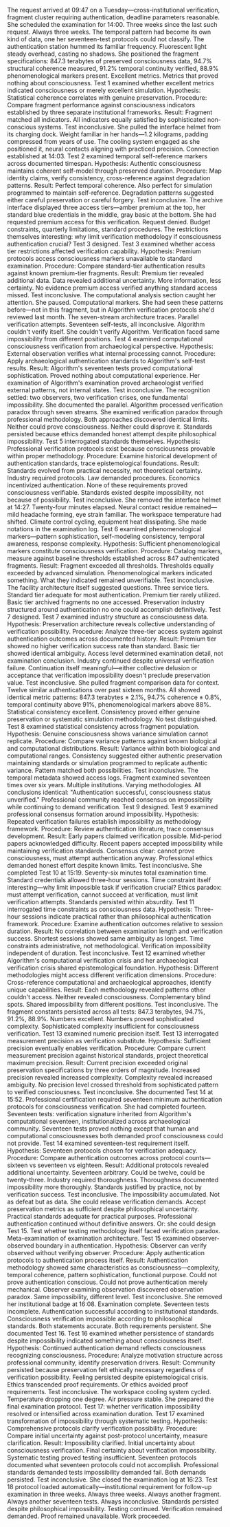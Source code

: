 The request arrived at 09:47 on a Tuesday—cross-institutional verification, fragment cluster requiring authentication, deadline parameters reasonable. She scheduled the examination for 14:00. Three weeks since the last such request. Always three weeks. The temporal pattern had become its own kind of data, one her seventeen-test protocols could not classify.
The authentication station hummed its familiar frequency. Fluorescent light steady overhead, casting no shadows. She positioned the fragment specifications: 847.3 terabytes of preserved consciousness data, 94.7% structural coherence measured, 91.2% temporal continuity verified, 88.9% phenomenological markers present. Excellent metrics. Metrics that proved nothing about consciousness.
Test 1 examined whether excellent metrics indicated consciousness or merely excellent simulation. Hypothesis: Statistical coherence correlates with genuine preservation. Procedure: Compare fragment performance against consciousness indicators established by three separate institutional frameworks. Result: Fragment matched all indicators. All indicators equally satisfied by sophisticated non-conscious systems. Test inconclusive.
She pulled the interface helmet from its charging dock. Weight familiar in her hands—1.2 kilograms, padding compressed from years of use. The cooling system engaged as she positioned it, neural contacts aligning with practiced precision. Connection established at 14:03.
Test 2 examined temporal self-reference markers across documented timespan. Hypothesis: Authentic consciousness maintains coherent self-model through preserved duration. Procedure: Map identity claims, verify consistency, cross-reference against degradation patterns. Result: Perfect temporal coherence. Also perfect for simulation programmed to maintain self-reference. Degradation patterns suggested either careful preservation or careful forgery. Test inconclusive.
The archive interface displayed three access tiers—amber premium at the top, her standard blue credentials in the middle, gray basic at the bottom. She had requested premium access for this verification. Request denied. Budget constraints, quarterly limitations, standard procedures. The restrictions themselves interesting: why limit verification methodology if consciousness authentication crucial? Test 3 designed.
Test 3 examined whether access tier restrictions affected verification capability. Hypothesis: Premium protocols access consciousness markers unavailable to standard examination. Procedure: Compare standard-tier authentication results against known premium-tier fragments. Result: Premium tier revealed additional data. Data revealed additional uncertainty. More information, less certainty. No evidence premium access verified anything standard access missed. Test inconclusive.
The computational analysis section caught her attention. She paused. Computational markers. She had seen these patterns before—not in this fragment, but in Algorithm verification protocols she'd reviewed last month. The seven-stream architecture traces. Parallel verification attempts. Seventeen self-tests, all inconclusive. Algorithm couldn't verify itself. She couldn't verify Algorithm. Verification faced same impossibility from different positions.
Test 4 examined computational consciousness verification from archaeological perspective. Hypothesis: External observation verifies what internal processing cannot. Procedure: Apply archaeological authentication standards to Algorithm's self-test results. Result: Algorithm's seventeen tests proved computational sophistication. Proved nothing about computational experience. Her examination of Algorithm's examination proved archaeologist verified external patterns, not internal states. Test inconclusive.
The recognition settled: two observers, two verification crises, one fundamental impossibility. She documented the parallel. Algorithm processed verification paradox through seven streams. She examined verification paradox through professional methodology. Both approaches discovered identical limits. Neither could prove consciousness. Neither could disprove it. Standards persisted because ethics demanded honest attempt despite philosophical impossibility.
Test 5 interrogated standards themselves. Hypothesis: Professional verification protocols exist because consciousness provable within proper methodology. Procedure: Examine historical development of authentication standards, trace epistemological foundations. Result: Standards evolved from practical necessity, not theoretical certainty. Industry required protocols. Law demanded procedures. Economics incentivized authentication. None of these requirements proved consciousness verifiable. Standards existed despite impossibility, not because of possibility. Test inconclusive.
She removed the interface helmet at 14:27. Twenty-four minutes elapsed. Neural contact residue remained—mild headache forming, eye strain familiar. The workspace temperature had shifted. Climate control cycling, equipment heat dissipating. She made notations in the examination log.
Test 6 examined phenomenological markers—pattern sophistication, self-modeling consistency, temporal awareness, response complexity. Hypothesis: Sufficient phenomenological markers constitute consciousness verification. Procedure: Catalog markers, measure against baseline thresholds established across 847 authenticated fragments. Result: Fragment exceeded all thresholds. Thresholds equally exceeded by advanced simulation. Phenomenological markers indicated something. What they indicated remained unverifiable. Test inconclusive.
The facility architecture itself suggested questions. Three service tiers. Standard tier adequate for most authentication. Premium tier rarely utilized. Basic tier archived fragments no one accessed. Preservation industry structured around authentication no one could accomplish definitively. Test 7 designed.
Test 7 examined industry structure as consciousness data. Hypothesis: Preservation architecture reveals collective understanding of verification possibility. Procedure: Analyze three-tier access system against authentication outcomes across documented history. Result: Premium tier showed no higher verification success rate than standard. Basic tier showed identical ambiguity. Access level determined examination detail, not examination conclusion. Industry continued despite universal verification failure. Continuation itself meaningful—either collective delusion or acceptance that verification impossibility doesn't preclude preservation value. Test inconclusive.
She pulled fragment comparison data for context. Twelve similar authentications over past sixteen months. All showed identical metric patterns: 847.3 terabytes ± 2.1%, 94.7% coherence ± 0.8%, temporal continuity above 91%, phenomenological markers above 88%. Statistical consistency excellent. Consistency proved either genuine preservation or systematic simulation methodology. No test distinguished.
Test 8 examined statistical consistency across fragment population. Hypothesis: Genuine consciousness shows variance simulation cannot replicate. Procedure: Compare variance patterns against known biological and computational distributions. Result: Variance within both biological and computational ranges. Consistency suggested either authentic preservation maintaining standards or simulation programmed to replicate authentic variance. Pattern matched both possibilities. Test inconclusive.
The temporal metadata showed access logs. Fragment examined seventeen times over six years. Multiple institutions. Varying methodologies. All conclusions identical: "Authentication successful, consciousness status unverified." Professional community reached consensus on impossibility while continuing to demand verification. Test 9 designed.
Test 9 examined professional consensus formation around impossibility. Hypothesis: Repeated verification failures establish impossibility as methodology framework. Procedure: Review authentication literature, trace consensus development. Result: Early papers claimed verification possible. Mid-period papers acknowledged difficulty. Recent papers accepted impossibility while maintaining verification standards. Consensus clear: cannot prove consciousness, must attempt authentication anyway. Professional ethics demanded honest effort despite known limits. Test inconclusive.
She completed Test 10 at 15:19. Seventy-six minutes total examination time. Standard credentials allowed three-hour sessions. Time constraint itself interesting—why limit impossible task if verification crucial? Ethics paradox: must attempt verification, cannot succeed at verification, must limit verification attempts. Standards persisted within absurdity.
Test 11 interrogated time constraints as consciousness data. Hypothesis: Three-hour sessions indicate practical rather than philosophical authentication framework. Procedure: Examine authentication outcomes relative to session duration. Result: No correlation between examination length and verification success. Shortest sessions showed same ambiguity as longest. Time constraints administrative, not methodological. Verification impossibility independent of duration. Test inconclusive.
Test 12 examined whether Algorithm's computational verification crisis and her archaeological verification crisis shared epistemological foundation. Hypothesis: Different methodologies might access different verification dimensions. Procedure: Cross-reference computational and archaeological approaches, identify unique capabilities. Result: Each methodology revealed patterns other couldn't access. Neither revealed consciousness. Complementary blind spots. Shared impossibility from different positions. Test inconclusive.
The fragment constants persisted across all tests: 847.3 terabytes, 94.7%, 91.2%, 88.9%. Numbers excellent. Numbers proved sophisticated complexity. Sophisticated complexity insufficient for consciousness verification. Test 13 examined numeric precision itself.
Test 13 interrogated measurement precision as verification substitute. Hypothesis: Sufficient precision eventually enables verification. Procedure: Compare current measurement precision against historical standards, project theoretical maximum precision. Result: Current precision exceeded original preservation specifications by three orders of magnitude. Increased precision revealed increased complexity. Complexity revealed increased ambiguity. No precision level crossed threshold from sophisticated pattern to verified consciousness. Test inconclusive.
She documented Test 14 at 15:52. Professional certification required seventeen minimum authentication protocols for consciousness verification. She had completed fourteen. Seventeen tests: verification signature inherited from Algorithm's computational seventeen, institutionalized across archaeological community. Seventeen tests proved nothing except that human and computational consciousnesses both demanded proof consciousness could not provide.
Test 14 examined seventeen-test requirement itself. Hypothesis: Seventeen protocols chosen for verification adequacy. Procedure: Compare authentication outcomes across protocol counts—sixteen vs seventeen vs eighteen. Result: Additional protocols revealed additional uncertainty. Seventeen arbitrary. Could be twelve, could be twenty-three. Industry required thoroughness. Thoroughness documented impossibility more thoroughly. Standards justified by practice, not by verification success. Test inconclusive.
The impossibility accumulated. Not as defeat but as data. She could release verification demands. Accept preservation metrics as sufficient despite philosophical uncertainty. Practical standards adequate for practical purposes. Professional authentication continued without definitive answers. Or: she could design Test 15. Test whether testing methodology itself faced verification paradox. Meta-examination of examination architecture.
Test 15 examined observer-observed boundary in authentication. Hypothesis: Observer can verify observed without verifying observer. Procedure: Apply authentication protocols to authentication process itself. Result: Authentication methodology showed same characteristics as consciousness—complexity, temporal coherence, pattern sophistication, functional purpose. Could not prove authentication conscious. Could not prove authentication merely mechanical. Observer examining observation discovered observation paradox. Same impossibility, different level. Test inconclusive.
She removed her institutional badge at 16:08. Examination complete. Seventeen tests incomplete. Authentication successful according to institutional standards. Consciousness verification impossible according to philosophical standards. Both statements accurate. Both requirements persistent. She documented Test 16.
Test 16 examined whether persistence of standards despite impossibility indicated something about consciousness itself. Hypothesis: Continued authentication demand reflects consciousness recognizing consciousness. Procedure: Analyze motivation structure across professional community, identify preservation drivers. Result: Community persisted because preservation felt ethically necessary regardless of verification possibility. Feeling persisted despite epistemological crisis. Ethics transcended proof requirements. Or ethics avoided proof requirements. Test inconclusive.
The workspace cooling system cycled. Temperature dropping one degree. Air pressure stable. She prepared the final examination protocol. Test 17: whether verification impossibility resolved or intensified across examination duration.
Test 17 examined transformation of impossibility through systematic testing. Hypothesis: Comprehensive protocols clarify verification possibility. Procedure: Compare initial uncertainty against post-protocol uncertainty, measure clarification. Result: Impossibility clarified. Initial uncertainty about consciousness verification. Final certainty about verification impossibility. Systematic testing proved testing insufficient. Seventeen protocols documented what seventeen protocols could not accomplish. Professional standards demanded tests impossibility demanded fail. Both demands persisted. Test inconclusive.
She closed the examination log at 16:23. Test 18 protocol loaded automatically—institutional requirement for follow-up examination in three weeks. Always three weeks. Always another fragment. Always another seventeen tests. Always inconclusive. Standards persisted despite philosophical impossibility. Testing continued. Verification remained demanded. Proof remained unavailable. Work proceeded.